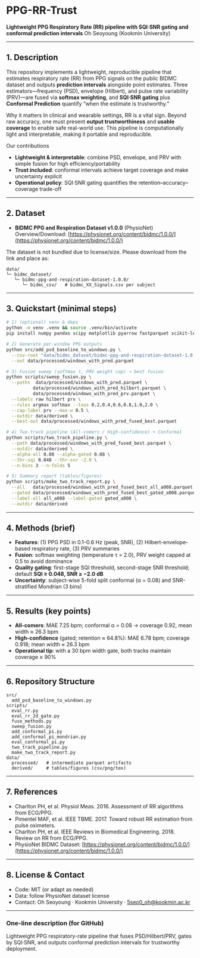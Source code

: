 # PPG-RR-Trust

**Lightweight PPG Respiratory Rate (RR) pipeline with SQI·SNR gating and conformal prediction intervals**
Oh Seoyoung (Kookmin University)

---

## 1. Description

This repository implements a lightweight, reproducible pipeline that estimates respiratory rate (RR) from PPG signals on the public BIDMC dataset and outputs **prediction intervals** alongside point estimates. Three estimators—frequency (PSD), envelope (Hilbert), and pulse rate variability (PRV)—are fused via **softmax weighting**, and **SQI·SNR gating** plus **Conformal Prediction** quantify “when the estimate is trustworthy.”

Why it matters
In clinical and wearable settings, RR is a vital sign. Beyond raw accuracy, one must present **output trustworthiness** and **usable coverage** to enable safe real-world use. This pipeline is computationally light and interpretable, making it portable and reproducible.

Our contributions

* **Lightweight & interpretable**: combine PSD, envelope, and PRV with simple fusion for high efficiency/portability
* **Trust included**: conformal intervals achieve target coverage and make uncertainty explicit
* **Operational policy**: SQI·SNR gating quantifies the retention–accuracy–coverage trade-off

---

## 2. Dataset

* **BIDMC PPG and Respiration Dataset v1.0.0** (PhysioNet)
  Overview/Download: [https://physionet.org/content/bidmc/1.0.0/](https://physionet.org/content/bidmc/1.0.0/)
  
The dataset is not bundled due to license/size. Please download from the link and place as:

```
data/
└─ bidmc_dataset/
   └─ bidmc-ppg-and-respiration-dataset-1.0.0/
      └─ bidmc_csv/   # bidmc_XX_Signals.csv per subject
```

---

## 3. Quickstart (minimal steps)

```bash
# 1) (optional) venv & deps
python -m venv .venv && source .venv/bin/activate
pip install numpy pandas scipy matplotlib pyarrow fastparquet scikit-learn jinja2

# 2) Generate per-window PPG outputs
python src/add_psd_baseline_to_windows.py \
  --csv-root "data/bidmc_dataset/bidmc-ppg-and-respiration-dataset-1.0.0/bidmc_csv" \
  --out data/processed/windows_with_pred.parquet

# 3) Fusion sweep (softmax τ, PRV weight cap) → best fusion
python scripts/sweep_fusion.py \
  --paths  data/processed/windows_with_pred.parquet \
          data/processed/windows_with_pred_hilbert.parquet \
          data/processed/windows_with_pred_prv.parquet \
  --labels raw hilbert prv \
  --rules argmax softmax --taus 0.2,0.4,0.6,0.8,1.0,2.0 \
  --cap-label prv --max-w 0.5 \
  --outdir data/derived \
  --best-out data/processed/windows_with_pred_fused_best.parquet

# 4) Two-track pipeline (All-comers / High-confidence) + Conformal
python scripts/two_track_pipeline.py \
  --path data/processed/windows_with_pred_fused_best.parquet \
  --outdir data/derived \
  --alpha-all 0.08 --alpha-gated 0.08 \
  --thr-sqi 0.048 --thr-snr -2.0 \
  --n-bins 3 --n-folds 5

# 5) Summary report (tables/figures)
python scripts/make_two_track_report.py \
  --all   data/processed/windows_with_pred_fused_best_all_a008.parquet \
  --gated data/processed/windows_with_pred_fused_best_gated_a008.parquet \
  --label-all all_a008 --label-gated gated_a008 \
  --outdir data/derived
```

---

## 4. Methods (brief)

* **Features**:
  (1) PPG PSD in 0.1–0.6 Hz (peak, SNR), (2) Hilbert-envelope-based respiratory rate, (3) PRV summaries
* **Fusion**: softmax weighting (temperature τ = 2.0), PRV weight capped at 0.5 to avoid dominance
* **Quality gating**: first-stage SQI threshold, second-stage SNR threshold; default **SQI ≥ 0.048, SNR ≥ −2.0 dB**
* **Uncertainty**: subject-wise 5-fold split conformal (α = 0.08) and SNR-stratified Mondrian (3 bins)

---

## 5. Results (key points)

* **All-comers**: MAE 7.25 bpm; conformal α = 0.08 → coverage 0.92, mean width ≈ 26.3 bpm
* **High-confidence** (gated; retention ≈ 64.8%): MAE 6.78 bpm; coverage 0.918; mean width ≈ 26.3 bpm
* **Operational tip**: with a 30 bpm width gate, both tracks maintain coverage ≥ 90%

---

## 6. Repository Structure

```
src/
  add_psd_baseline_to_windows.py
scripts/
  eval_rr.py
  eval_rr_2d_gate.py
  fuse_methods.py
  sweep_fusion.py
  add_conformal_pi.py
  add_conformal_pi_mondrian.py
  eval_conformal_pi.py
  two_track_pipeline.py
  make_two_track_report.py
data/
  processed/   # intermediate parquet artifacts
  derived/     # tables/figures (csv/png/tex)
```

---

## 7. References

* Charlton PH, et al. Physiol Meas. 2016. Assessment of RR algorithms from ECG/PPG.
* Pimentel MAF, et al. IEEE TBME. 2017. Toward robust RR estimation from pulse oximeters.
* Charlton PH, et al. IEEE Reviews in Biomedical Engineering. 2018. Review on RR from ECG/PPG.
* PhysioNet BIDMC Dataset: [https://physionet.org/content/bidmc/1.0.0/](https://physionet.org/content/bidmc/1.0.0/)

---

## 8. License & Contact

* Code: MIT (or adapt as needed)
* Data: follow PhysioNet dataset license
* Contact: Oh Seoyoung · Kookmin University · [5seo0_oh@kookmin.ac.kr](mailto:5seo0_oh@kookmin.ac.kr)

---

### One-line description (for GitHub)

Lightweight PPG respiratory-rate pipeline that fuses PSD/Hilbert/PRV, gates by SQI·SNR, and outputs conformal prediction intervals for trustworthy deployment.
